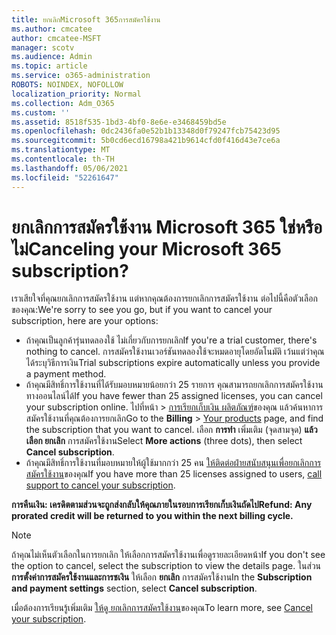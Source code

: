 ```yaml
---
title: ยกเลิกMicrosoft 365การสมัครใช้งาน
ms.author: cmcatee
author: cmcatee-MSFT
manager: scotv
ms.audience: Admin
ms.topic: article
ms.service: o365-administration
ROBOTS: NOINDEX, NOFOLLOW
localization_priority: Normal
ms.collection: Adm_O365
ms.custom: ''
ms.assetid: 8518f535-1bd3-4bf0-8e6e-e3468459bd5e
ms.openlocfilehash: 0dc2436fa0e52b1b13348d0f79247fcb75423d95
ms.sourcegitcommit: 5b0cd6ecd16798a421b9614cfd0f416d43e7ce6a
ms.translationtype: MT
ms.contentlocale: th-TH
ms.lasthandoff: 05/06/2021
ms.locfileid: "52261647"
---
```

# <a name="canceling-your-microsoft-365-subscription"></a><span data-ttu-id="06cbf-102">ยกเลิกการสมัครใช้งาน Microsoft 365 ใช่หรือไม่</span><span class="sxs-lookup"><span data-stu-id="06cbf-102">Canceling your Microsoft 365 subscription?</span></span>

<span data-ttu-id="06cbf-103">เราเสียใจที่คุณยกเลิกการสมัครใช้งาน แต่หากคุณต้องการยกเลิกการสมัครใช้งาน ต่อไปนี้คือตัวเลือกของคุณ:</span><span class="sxs-lookup"><span data-stu-id="06cbf-103">We're sorry to see you go, but if you want to cancel your subscription, here are your options:</span></span>
  
- <span data-ttu-id="06cbf-104">ถ้าคุณเป็นลูกค้ารุ่นทดลองใช้ ไม่เกี่ยวกับการยกเลิก</span><span class="sxs-lookup"><span data-stu-id="06cbf-104">If you're a trial customer, there's nothing to cancel.</span></span> <span data-ttu-id="06cbf-105">การสมัครใช้งานเวอร์ชันทดลองใช้จะหมดอายุโดยอัตโนมัติ เว้นแต่ว่าคุณได้ระบุวิธีการเงิน</span><span class="sxs-lookup"><span data-stu-id="06cbf-105">Trial subscriptions expire automatically unless you provide a payment method.</span></span>
- <span data-ttu-id="06cbf-106">ถ้าคุณมีสิทธิ์การใช้งานที่ได้รับมอบหมายน้อยกว่า 25 รายการ คุณสามารถยกเลิกการสมัครใช้งานทางออนไลน์ได้</span><span class="sxs-lookup"><span data-stu-id="06cbf-106">If you have fewer than 25 assigned licenses, you can cancel your subscription online.</span></span> <span data-ttu-id="06cbf-107">ไปที่หน้า \> [การเรียกเก็บเงิน ผลิตภัณฑ์](https://go.microsoft.com/fwlink/p/?linkid=842054)ของคุณ แล้วค้นหาการสมัครใช้งานที่คุณต้องการยกเลิก</span><span class="sxs-lookup"><span data-stu-id="06cbf-107">Go to the **Billing** \> [Your products](https://go.microsoft.com/fwlink/p/?linkid=842054) page, and find the subscription that you want to cancel.</span></span> <span data-ttu-id="06cbf-108">เลือก **การทํา** เพิ่มเติม (จุดสามจุด) **แล้วเลือก ยกเลิก** การสมัครใช้งาน</span><span class="sxs-lookup"><span data-stu-id="06cbf-108">Select **More actions** (three dots), then select **Cancel subscription**.</span></span>
- <span data-ttu-id="06cbf-109">ถ้าคุณมีสิทธิ์การใช้งานที่มอบหมายให้ผู้ใช้มากกว่า 25 คน [ให้ติดต่อฝ่ายสนับสนุนเพื่อยกเลิกการสมัครใช้งาน](/microsoft-365/admin/contact-support-for-business-products?view=o365-worldwide)ของคุณ</span><span class="sxs-lookup"><span data-stu-id="06cbf-109">If you have more than 25 licenses assigned to users, [call support to cancel your subscription](/microsoft-365/admin/contact-support-for-business-products?view=o365-worldwide).</span></span>

<span data-ttu-id="06cbf-110">**การคืนเงิน: เครดิตตามส่วนจะถูกส่งกลับให้คุณภายในรอบการเรียกเก็บเงินถัดไป**</span><span class="sxs-lookup"><span data-stu-id="06cbf-110">**Refund: Any prorated credit will be returned to you within the next billing cycle.**</span></span>

> [!NOTE]
> <span data-ttu-id="06cbf-111">ถ้าคุณไม่เห็นตัวเลือกในการยกเลิก ให้เลือกการสมัครใช้งานเพื่อดูรายละเอียดหน้า</span><span class="sxs-lookup"><span data-stu-id="06cbf-111">If you don't see the option to cancel, select the subscription to view the details page.</span></span> <span data-ttu-id="06cbf-112">ในส่วน **การตั้งค่าการสมัครใช้งานและการชเงิน** ให้เลือก **ยกเลิก** การสมัครใช้งาน</span><span class="sxs-lookup"><span data-stu-id="06cbf-112">In the **Subscription and payment settings** section, select **Cancel subscription**.</span></span>

<span data-ttu-id="06cbf-113">เมื่อต้องการเรียนรู้เพิ่มเติม [ให้ดู ยกเลิกการสมัครใช้งาน](https://docs.microsoft.com/microsoft-365/commerce/subscriptions/cancel-your-subscription)ของคุณ</span><span class="sxs-lookup"><span data-stu-id="06cbf-113">To learn more, see [Cancel your subscription](https://docs.microsoft.com/microsoft-365/commerce/subscriptions/cancel-your-subscription).</span></span>